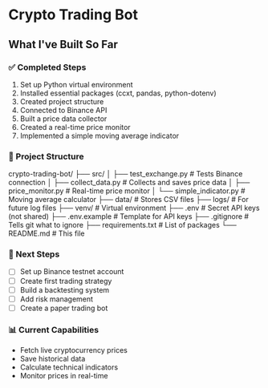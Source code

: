 # Crypto Trading Bot

## What I've Built So Far

### ✅ Completed Steps

1. Set up Python virtual environment
2. Installed essential packages (ccxt, pandas, python-dotenv)
3. Created project structure
4. Connected to Binance API
5. Built a price data collector
6. Created a real-time price monitor
7. Implemented a simple moving average indicator

### 📁 Project Structure

crypto-trading-bot/
├── src/
│ ├── test_exchange.py # Tests Binance connection
│ ├── collect_data.py # Collects and saves price data
│ ├── price_monitor.py # Real-time price monitor
│ └── simple_indicator.py # Moving average calculator
├── data/ # Stores CSV files
├── logs/ # For future log files
├── venv/ # Virtual environment
├── .env # Secret API keys (not shared)
├── .env.example # Template for API keys
├── .gitignore # Tells git what to ignore
├── requirements.txt # List of packages
└── README.md # This file

### 🚀 Next Steps

- [ ] Set up Binance testnet account
- [ ] Create first trading strategy
- [ ] Build a backtesting system
- [ ] Add risk management
- [ ] Create a paper trading bot

### 📊 Current Capabilities

- Fetch live cryptocurrency prices
- Save historical data
- Calculate technical indicators
- Monitor prices in real-time
